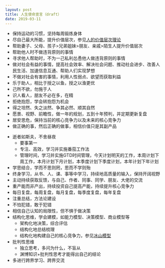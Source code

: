 ```yaml
---
layout: post
title: 人生使命宣言（draft）
date: 2019-03-11
---
```


* 保持运动的习惯，坚持每周锻炼身体
* 尽自己最大所能，提升价值层次，参见[人的价值层次理论](https://sites.google.com/site/yangyao/Home/08)
* 帮助妻子、父母、孩子>兄弟姐妹>朋友、亲戚>陌生人提升价值层次
* 帮助他人时不做违背原则的事情
* 寻求他人帮助时，不为一己私利怂恿他人做违背原则的事情
* 做对社会有益的事情，提高社会效率、解决社会问题、推动社会进步、改善人民生活、加速信息互通、帮助人们实现梦想
* 不做对社会有害的事情，利用人性弱点、欲望而获取利益
* 乐于助人，相比于授之以鱼，授之以渔更优
* 己所不欲，勿施于人
* 识人看人，朋友不必在多，在精
* 拒绝抱怨，学会转抱怨为机会
* 得之坦然、失之淡然、争其必然、顺其自然
* 愿景、视野、前瞻性，做一年的规划，五到十年预判，并定期更新复盘
* 居安思危，保持当前的核心竞争力以及未来的核心竞争力
* 做正确的事，然后正确的做事，相信价值只是其副产品
<!-- more -->
* 逝者如斯夫，不舍昼夜
    * 要事第一
    * 专注、高效，学习并实施番茄工作法
    * 管理时间，学习并实施GTD时间管理，今天计划明天的工作，本周计划下周工作，本月计划下月计划，本季度计划下季度计划，本年计划下年计划
* 学思结合，学而不思则罔，思而不学则殆
* 终身学习，从书、人、课、事等中学习，持续地高质量的输入，保持开阔视野
* 主动持续获取反馈，与自己、作者、同事、同学、朋友、大佬的交流
* 重产能而非产出，持续投资自己提高产能，持续提升核心竞争力
* 每日复盘，每周复盘，每月复盘，每季度复盘，每年复盘
* 注重总结，方法论建设
* 不怕犯错，敢于犯错
* 相信自己认知的局限性，但不惧于做决策
* 结构化思维，学会建模，如能力模型、决策模型、商业模型等
    * 架构化地决策，综合评估
    * 结构化地总结梳理
    * 结构化地构建自己的核心竞争力，参见[冰山模型](https://wiki.mbalib.com/wiki/%E5%86%B0%E5%B1%B1%E6%A8%A1%E5%9E%8B)
* 批判性思维
    * 独立思考，多问为什么，不盲从
    * 渊博知识+批判性思考才能得出自己的结论
* 多进行跨界学习、跨界交流
